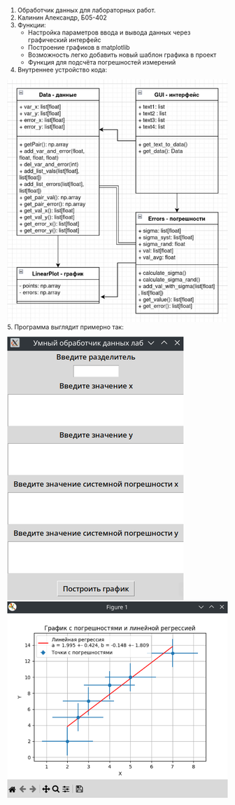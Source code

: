 1. Обработчик данных для лабораторных работ.
2. Калинин Александр, Б05-402
3. Функции:
    - Настройка параметров ввода и вывода данных через графический интерфейс
    - Построение графиков в matplotlib
    - Возможность легко добавить новый шаблон графика в проект
    - Функция для подсчёта погрешностей измерений
4. Внутреннее устройство кода:

![UML](images/UML.png)
5. Программа выглядит примерно так:

![GUI](images/GUI.png)
![GRAPH](images/GRAPH.png)